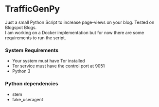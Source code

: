 # TrafficGenPy
Just a small Python Script to increase page-views on your blog. Tested on Blogspot Blogs.  
I am working on a Docker implementation but for now there are some requirements to run the script.

### System Requirements
* Your system must have Tor installed
* Tor service must have the control port at 9051
* Python 3

### Python dependencies
* stem
* fake_useragent
